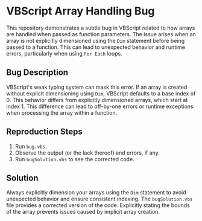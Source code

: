 # VBScript Array Handling Bug

This repository demonstrates a subtle bug in VBScript related to how arrays are handled when passed as function parameters.  The issue arises when an array is not explicitly dimensioned using the `Dim` statement before being passed to a function.  This can lead to unexpected behavior and runtime errors, particularly when using `For Each` loops.

## Bug Description

VBScript's weak typing system can mask this error.  If an array is created without explicit dimensioning using `Dim`, VBScript defaults to a base index of 0.  This behavior differs from explicitly dimensioned arrays, which start at index 1.  This difference can lead to off-by-one errors or runtime exceptions when processing the array within a function.

## Reproduction Steps

1.  Run `bug.vbs`.
2.  Observe the output (or the lack thereof) and errors, if any.
3.  Run `bugSolution.vbs` to see the corrected code.

## Solution

Always explicitly dimension your arrays using the `Dim` statement to avoid unexpected behavior and ensure consistent indexing.  The `bugSolution.vbs` file provides a corrected version of the code.  Explicitly stating the bounds of the array prevents issues caused by implicit array creation.